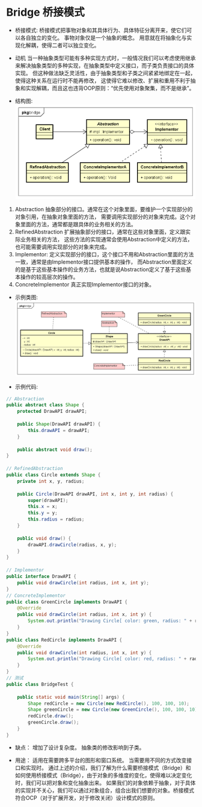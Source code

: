 # Bridge 桥接模式

- 桥接模式:
桥接模式把事物对象和其具体行为、具体特征分离开来，使它们可以各自独立的变化。
事物对象仅是一个抽象的概念。
用意就在将抽象化与实现化解耦，使得二者可以独立变化。
- 动机
当一种抽象类型可能有多种实现方式时，一般情况我们可以考虑使用继承来解决抽象类型的多种实现，在抽象类型中定义接口，而子类负责接口的具体实现。
但这种做法缺乏灵活性，由于抽象类型和子类之间紧紧地绑定在一起，使得这种关系在运行时不能再修改，
这使得它难以修改、扩展和重用不利于抽象和实现解耦，而且这也违背OOP原则：“优先使用对象聚集，而不是继承”。

- 结构图:
![Bridge_structure](images/12.Bridge_structure.png)

1. Abstraction
抽象部分的接口。通常在这个对象里面，要维护一个实现部分的对象引用，在抽象对象里面的方法，
需要调用实现部分的对象来完成。这个对象里面的方法，通常都是跟具体的业务相关的方法。
2. RefinedAbstraction
扩展抽象部分的接口，通常在这些对象里面，定义跟实际业务相关的方法，
这些方法的实现通常会使用Abstraction中定义的方法，也可能需要调用实现部分的对象来完成。
3. Implementor:
定义实现部分的接口，这个接口不用和Abstraction里面的方法一致，通常是由Implementor接口提供基本的操作，
而Abstraction里面定义的是基于这些基本操作的业务方法，也就是说Abstraction定义了基于这些基本操作的较高层次的操作。
4. ConcreteImplementor
真正实现Implementor接口的对象。

- 示例类图:
![Bridge_uml](images/12.Bridge_uml.png)

- 示例代码:
```java
// Abstraction
public abstract class Shape {
	protected DrawAPI drawAPI;

	public Shape(DrawAPI drawAPI) {
		this.drawAPI = drawAPI;
	}

	public abstract void draw();
}

// RefinedAbstraction
public class Circle extends Shape {
	private int x, y, radius;

	public Circle(DrawAPI drawAPI, int x, int y, int radius) {
		super(drawAPI);
		this.x = x;
		this.y = y;
		this.radius = radius;
	}

	public void draw() {
		drawAPI.drawCircle(radius, x, y);
	}
}

// Implementor
public interface DrawAPI {
	public void drawCircle(int radius, int x, int y);
}
// ConcreteImplementor
public class GreenCircle implements DrawAPI {
	@Override
	public void drawCircle(int radius, int x, int y) {
		System.out.println("Drawing Circle[ color: green, radius: " + radius + ", x: " + x + ", " + y + "]");
	}
}
public class RedCircle implements DrawAPI {
	@Override
	public void drawCircle(int radius, int x, int y) {
		System.out.println("Drawing Circle[ color: red, radius: " + radius + ", x: " + x + ", " + y + "]");
	}
}
// 测试
public class BridgeTest {

	public static void main(String[] args) {
		Shape redCircle = new Circle(new RedCircle(), 100, 100, 10);
		Shape greenCircle = new Circle(new GreenCircle(), 100, 100, 10);
		redCircle.draw();
		greenCircle.draw();
	}
}
```

- 缺点：
增加了设计复杂度。
抽象类的修改影响到子类。

- 用途：
适用在需要跨多平台的图形和窗口系统。
当需要用不同的方式改变接口和实现时。
通过上述的介绍，我们了解为什么需要桥接模式（Bridge）和如何使用桥接模式（Bridge），由于对象的多维度的变化，使得难以决定变化时，我们可以把对象和变化抽象出来。
如果我们的对象依赖于抽象，对于具体的实现并不关心，我们可以通过对象组合，组合出我们想要的对象。桥接模式符合OCP（对于扩展开发，对于修改关闭）设计模式的原则。